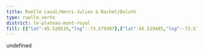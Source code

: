 ```yaml
---
title: Ruelle Laval/Henri-Julien & Rachel/Duluth 
type: ruelle_verte
district: le-plateau-mont-royal
fill: [{"lat":45.520519,"lng":-73.579307},{"lat":45.519485,"lng":-73.577092}]
---
```


undefined